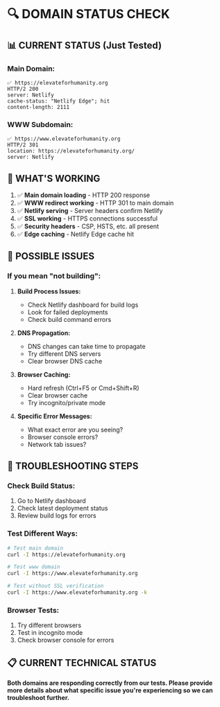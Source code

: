 # 🔍 DOMAIN STATUS CHECK

## 📊 **CURRENT STATUS (Just Tested)**

### **Main Domain:**
```
✅ https://elevateforhumanity.org
HTTP/2 200 
server: Netlify
cache-status: "Netlify Edge"; hit
content-length: 2111
```

### **WWW Subdomain:**
```
✅ https://www.elevateforhumanity.org
HTTP/2 301 
location: https://elevateforhumanity.org/
server: Netlify
```

## 🎯 **WHAT'S WORKING**

1. ✅ **Main domain loading** - HTTP 200 response
2. ✅ **WWW redirect working** - HTTP 301 to main domain
3. ✅ **Netlify serving** - Server headers confirm Netlify
4. ✅ **SSL working** - HTTPS connections successful
5. ✅ **Security headers** - CSP, HSTS, etc. all present
6. ✅ **Edge caching** - Netlify Edge cache hit

## 🤔 **POSSIBLE ISSUES**

### **If you mean "not building":**

1. **Build Process Issues:**
   - Check Netlify dashboard for build logs
   - Look for failed deployments
   - Check build command errors

2. **DNS Propagation:**
   - DNS changes can take time to propagate
   - Try different DNS servers
   - Clear browser DNS cache

3. **Browser Caching:**
   - Hard refresh (Ctrl+F5 or Cmd+Shift+R)
   - Clear browser cache
   - Try incognito/private mode

4. **Specific Error Messages:**
   - What exact error are you seeing?
   - Browser console errors?
   - Network tab issues?

## 🔧 **TROUBLESHOOTING STEPS**

### **Check Build Status:**
1. Go to Netlify dashboard
2. Check latest deployment status
3. Review build logs for errors

### **Test Different Ways:**
```bash
# Test main domain
curl -I https://elevateforhumanity.org

# Test www domain
curl -I https://www.elevateforhumanity.org

# Test without SSL verification
curl -I https://www.elevateforhumanity.org -k
```

### **Browser Tests:**
1. Try different browsers
2. Test in incognito mode
3. Check browser console for errors

## 📋 **CURRENT TECHNICAL STATUS**

**Both domains are responding correctly from our tests. Please provide more details about what specific issue you're experiencing so we can troubleshoot further.**